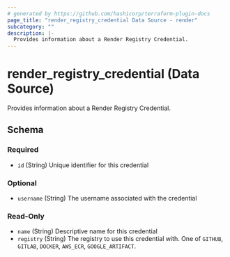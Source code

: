 ```yaml
---
# generated by https://github.com/hashicorp/terraform-plugin-docs
page_title: "render_registry_credential Data Source - render"
subcategory: ""
description: |-
  Provides information about a Render Registry Credential.
---
```


# render_registry_credential (Data Source)

Provides information about a Render Registry Credential.



<!-- schema generated by tfplugindocs -->
## Schema

### Required

- `id` (String) Unique identifier for this credential

### Optional

- `username` (String) The username associated with the credential

### Read-Only

- `name` (String) Descriptive name for this credential
- `registry` (String) The registry to use this credential with. One of `GITHUB`, `GITLAB`, `DOCKER`, `AWS_ECR`, `GOOGLE_ARTIFACT`.
